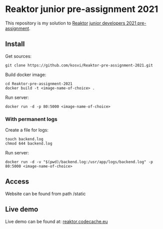 # Reaktor junior pre-assignment 2021

This repository is my solution to [Reaktor](https://www.reaktor.com) [junior developers 2021 pre-assignment](https://www.reaktor.com/junior-dev-assignment/). 

## Install

Get sources:

```
git clone https://github.com/kosvi/Reaktor-pre-assignment-2021.git
```

Build docker image:

```
cd Reaktor-pre-assignment-2021
docker build -t <image-name-of-choice> .
```

Run server: 

```
docker run -d -p 80:5000 <image-name-of-choice>
```

### With permanent logs

Create a file for logs:

```
touch backend.log
chmod 644 backend.log
```

Run server: 

```
docker run -d -v "$(pwd)/backend.log:/usr/app/logs/backend.log" -p 80:5000 <image-name-of-choice>
```

## Access

Website can be found from path /static

## Live demo

Live demo can be found at: [reaktor.codecache.eu](https://reaktor.codecache.eu/static)

